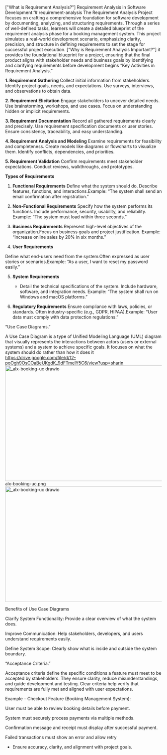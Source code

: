 ["What is Requirement Analysis?"]
Requirement Analysis in Software Development.”# requirement-analysis
The Requirement Analysis Project focuses on crafting a comprehensive foundation for software development by documenting, analyzing, and structuring requirements. Through a series of well-defined tasks, learners will create a detailed blueprint of the requirement analysis phase for a booking management system. This project simulates a real-world development scenario, emphasizing clarity, precision, and structure in defining requirements to set the stage for successful project execution.
["Why is Requirement Analysis Important?"]
 it provides the foundational blueprint for a project, ensuring that the final product aligns with stakeholder needs and business goals by identifying and clarifying requirements before development begins
 “Key Activities in Requirement Analysis.”
 
**1. Requirement Gathering**
 Collect initial information from stakeholders. Identify project goals, needs, and expectations. Use surveys, interviews, and observations to obtain data.

**2. Requirement Elicitation**
 Engage stakeholders to uncover detailed needs. Use brainstorming, workshops, and use cases. Focus on understanding hidden or implicit requirements.

**3. Requirement Documentation**
 Record all gathered requirements clearly and precisely. Use requirement specification documents or user stories. Ensure consistency, traceability, and easy understanding.

**4. Requirement Analysis and Modeling**
 Examine requirements for feasibility and completeness. Create models like diagrams or flowcharts to visualize them. Identify conflicts, dependencies, and priorities.

**5. Requirement Validation**
 Confirm requirements meet stakeholder expectations. Conduct reviews, walkthroughs, and prototypes.


**Types of Requirements**

1. **Functional Requirements**
 Define what the system should do. Describe features, functions, and interactions.Example: “The system shall send an email confirmation after registration.”

2. **Non-Functional Requirements**
 Specify how the system performs its functions. Include performance, security, usability, and reliability. Example: “The system must load within three seconds.”

3. **Business Requirements**
Represent high-level objectives of the organization.Focus on business goals and project justification. Example: “Increase online sales by 20% in six months.”

4. **User Requirements**

 Define what end-users need from the system.Often expressed as user stories or scenarios.Example: “As a user, I want to reset my password easily.”

5. **System Requirements**

   * Detail the technical specifications of the system. Include hardware, software, and integration needs. Example: “The system shall run on Windows and macOS platforms.”

6. **Regulatory Requirements**
 Ensure compliance with laws, policies, or standards. Often industry-specific (e.g., GDPR, HIPAA).Example: “User data must comply with data protection regulations.”

“Use Case Diagrams.”


A Use Case Diagram is a type of Unified Modeling Language (UML) diagram that visually represents the interactions between actors (users or external systems) and a system to achieve specific goals. It focuses on what the system should do rather than how it does it
https://drive.google.com/file/d/12-poOgh9OsCOaBeUKgdK_9dFTmelY5C6/view?usp=sharin
<img width="869" height="371" alt="_alx-booking-uc drawio" src="https://github.com/user-attachments/assets/492d45de-85b0-4646-818d-ce61b0b495b7" />
alx-booking-uc.png
<img width="869" height="371" alt="_alx-booking-uc drawio" src="https://github.com/user-attachments/assets/a2c618a1-4df4-439d-823b-8701c72effae" />


Benefits of Use Case Diagrams

Clarify System Functionality: Provide a clear overview of what the system does.

Improve Communication: Help stakeholders, developers, and users understand requirements easily.

Define System Scope: Clearly show what is inside and outside the system boundary.


“Acceptance Criteria.”

Acceptance criteria define the specific conditions a feature must meet to be accepted by stakeholders. They ensure clarity, reduce misunderstandings, and guide development and testing. Clear criteria help verify that requirements are fully met and aligned with user expectations.

Example – Checkout Feature (Booking Management System):

User must be able to review booking details before payment.

System must securely process payments via multiple methods.

Confirmation message and receipt must display after successful payment.

Failed transactions must show an error and allow retry


* Ensure accuracy, clarity, and alignment with project goals.

